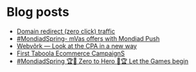 # Blog posts
<!-- BLOG-POST-LIST:START -->
- [Domain redirect &lpar;zero click&rpar; traffic](https://afflift.com/f/threads/domain-redirect-zero-click-traffic.8004/)
- [#MondiadSpring- mVas offers with Mondiad Push](https://afflift.com/f/threads/mondiadspring-mvas-offers-with-mondiad-push.10480/)
- [Webvõrk — Look at the CPA in a new way](https://afflift.com/f/threads/webv%C3%B5rk-%E2%80%94-look-at-the-cpa-in-a-new-way.2820/)
- [First Taboola Ecommerce CampaignS](https://afflift.com/f/threads/first-taboola-ecommerce-campaigns.10375/)
- [#MondiadSpring 🏆🤑 Zero to Hero 🤑🏆 Let the Games begin](https://afflift.com/f/threads/mondiadspring-%F0%9F%8F%86%F0%9F%A4%91-zero-to-hero-%F0%9F%A4%91%F0%9F%8F%86-let-the-games-begin.10478/)
<!-- BLOG-POST-LIST:END -->

